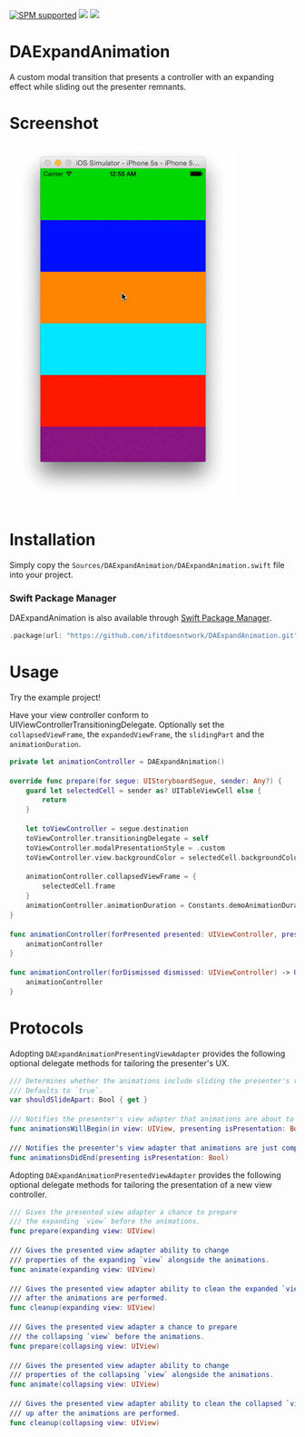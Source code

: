[![SPM supported](https://img.shields.io/badge/Swift%20Package%20Manager-compatible-brightgreen.svg)](https://swift.org/package-manager)
[![](https://img.shields.io/endpoint?url=https%3A%2F%2Fswiftpackageindex.com%2Fapi%2Fpackages%2Fifitdoesntwork%2FDAExpandAnimation%2Fbadge%3Ftype%3Dswift-versions)](https://swiftpackageindex.com/ifitdoesntwork/DAExpandAnimation)
[![](https://img.shields.io/endpoint?url=https%3A%2F%2Fswiftpackageindex.com%2Fapi%2Fpackages%2Fifitdoesntwork%2FDAExpandAnimation%2Fbadge%3Ftype%3Dplatforms)](https://swiftpackageindex.com/ifitdoesntwork/DAExpandAnimation)
# DAExpandAnimation
A custom modal transition that presents a controller with an expanding effect while sliding out the presenter remnants.
# Screenshot
![DAExpandAnimation](https://raw.githubusercontent.com/ifitdoesntwork/DAExpandAnimation/master/Example/screencapture.gif)
# Installation
Simply copy the `Sources/DAExpandAnimation/DAExpandAnimation.swift` file into your project.
### Swift Package Manager
DAExpandAnimation is also available through [Swift Package Manager](https://github.com/apple/swift-package-manager/).
```swift
.package(url: "https://github.com/ifitdoesntwork/DAExpandAnimation.git", from: "1.0.0")
```
# Usage
Try the example project!

Have your view controller conform to UIViewControllerTransitioningDelegate. Optionally set the `collapsedViewFrame`, the `expandedViewFrame`, the `slidingPart` and the `animationDuration`.
```swift
private let animationController = DAExpandAnimation()

override func prepare(for segue: UIStoryboardSegue, sender: Any?) {
    guard let selectedCell = sender as? UITableViewCell else {
        return
    }
    
    let toViewController = segue.destination
    toViewController.transitioningDelegate = self
    toViewController.modalPresentationStyle = .custom
    toViewController.view.backgroundColor = selectedCell.backgroundColor
    
    animationController.collapsedViewFrame = {
        selectedCell.frame
    }
    animationController.animationDuration = Constants.demoAnimationDuration()
}
    
func animationController(forPresented presented: UIViewController, presenting: UIViewController, source: UIViewController) -> UIViewControllerAnimatedTransitioning? {
    animationController
}

func animationController(forDismissed dismissed: UIViewController) -> UIViewControllerAnimatedTransitioning? {
    animationController
}
```
# Protocols

Adopting `DAExpandAnimationPresentingViewAdapter` provides the following optional delegate methods for tailoring the presenter's UX.

```swift
/// Determines whether the animations include sliding the presenter's view apart.
/// Defaults to `true`.
var shouldSlideApart: Bool { get }

/// Notifies the presenter's view adapter that animations are about to occur.
func animationsWillBegin(in view: UIView, presenting isPresentation: Bool)

/// Notifies the presenter's view adapter that animations are just completed.
func animationsDidEnd(presenting isPresentation: Bool)
```
Adopting `DAExpandAnimationPresentedViewAdapter` provides the following optional delegate methods for tailoring the presentation of a new view controller.

```swift
/// Gives the presented view adapter a chance to prepare
/// the expanding `view` before the animations.
func prepare(expanding view: UIView)

/// Gives the presented view adapter ability to change
/// properties of the expanding `view` alongside the animations.
func animate(expanding view: UIView)

/// Gives the presented view adapter ability to clean the expanded `view` up
/// after the animations are performed.
func cleanup(expanding view: UIView)

/// Gives the presented view adapter a chance to prepare
/// the collapsing `view` before the animations.
func prepare(collapsing view: UIView)

/// Gives the presented view adapter ability to change
/// properties of the collapsing `view` alongside the animations.
func animate(collapsing view: UIView)

/// Gives the presented view adapter ability to clean the collapsed `view`
/// up after the animations are performed.
func cleanup(collapsing view: UIView)
```
